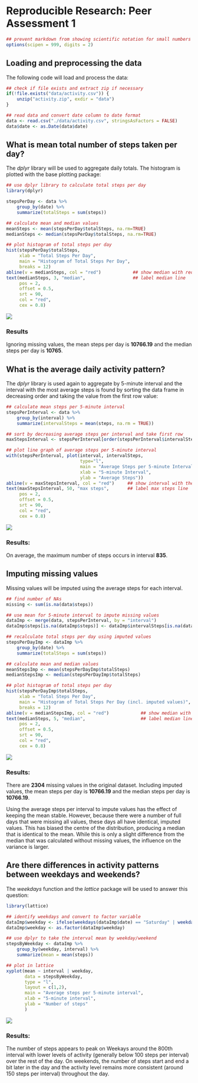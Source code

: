 # Reproducible Research: Peer Assessment 1
    

```r
## prevent markdown from showing scientific notation for small numbers
options(scipen = 999, digits = 2)
```

## Loading and preprocessing the data

The following code will load and process the data:

```r
## check if file exists and extract zip if necessary
if(!file.exists("data/activity.csv")) {
    unzip("activity.zip", exdir = "data")
}

## read data and convert date column to date format
data <- read.csv("./data/activity.csv", stringsAsFactors = FALSE)
data$date <- as.Date(data$date)
```

## What is mean total number of steps taken per day?

The *dplyr* library will be used to aggregate daily totals. The histogram is plotted with the base plotting package:

```r
## use dplyr library to calculate total steps per day
library(dplyr)

stepsPerDay <- data %>% 
    group_by(date) %>% 
    summarize(totalSteps = sum(steps))

## calculate mean and median values
meanSteps <- mean(stepsPerDay$totalSteps, na.rm=TRUE)
medianSteps <- median(stepsPerDay$totalSteps, na.rm=TRUE)

## plot histogram of total steps per day
hist(stepsPerDay$totalSteps, 
     xlab = "Total Steps Per Day", 
     main = "Histogram of Total Steps Per Day",
     breaks = 12)
abline(v = medianSteps, col = "red")            ## show median with red line
text(medianSteps, 3, "median",                  ## label median line
     pos = 2, 
     offset = 0.5, 
     srt = 90, 
     col = "red", 
     cex = 0.8)
```

![](PA1_template_files/figure-html/unnamed-chunk-2-1.png) 

### Results
Ignoring missing values, the mean steps per day is **10766.19** and the median steps per day is **10765**.

## What is the average daily activity pattern?

The *dplyr* library is used again to aggregate by 5-minute interval and the interval with the most average steps is found by sorting the data frame in decreasing order and taking the value from the first row value:

```r
## calculate mean steps per 5-minute interval
stepsPerInterval <- data %>% 
    group_by(interval) %>% 
    summarize(intervalSteps = mean(steps, na.rm = TRUE))

## sort by decreasing average steps per interval and take first row
maxStepsInterval <- stepsPerInterval[order(stepsPerInterval$intervalSteps, decreasing = TRUE), ][1, ]$interval

## plot line graph of average steps per 5-minute interval
with(stepsPerInterval, plot(interval, intervalSteps, 
                            type="l", 
                            main = "Average Steps per 5-minute Interval",
                            xlab = "5-minute Interval",
                            ylab = "Average Steps"))
abline(v = maxStepsInterval, col = "red")     ## show interval with the max steps
text(maxStepsInterval, 50, "max steps",       ## label max steps line
     pos = 2, 
     offset = 0.5, 
     srt = 90, 
     col = "red", 
     cex = 0.8)
```

![](PA1_template_files/figure-html/unnamed-chunk-3-1.png) 

### Results:
On average, the maximum number of steps occurs in interval **835**.  

## Imputing missing values

Missing values will be imputed using the average steps for each interval.

```r
## find number of NAs
missing <- sum(is.na(data$steps))

## use mean for 5-minute interval to impute missing values
dataImp <- merge(data, stepsPerInterval, by = "interval")
dataImp$steps[is.na(dataImp$steps)] <- dataImp$intervalSteps[is.na(dataImp$steps)]

## recalculate total steps per day using imputed values
stepsPerDayImp <- dataImp %>% 
    group_by(date) %>% 
    summarize(totalSteps = sum(steps))

## calculate mean and median values
meanStepsImp <- mean(stepsPerDayImp$totalSteps)
medianStepsImp <- median(stepsPerDayImp$totalSteps)

## plot histogram of total steps per day
hist(stepsPerDayImp$totalSteps, 
     xlab = "Total Steps Per Day", 
     main = "Histogram of Total Steps Per Day (incl. imputed values)",
     breaks = 12)
abline(v = medianStepsImp, col = "red")            ## show median with red line
text(medianSteps, 5, "median",                     ## label median line
     pos = 2, 
     offset = 0.5, 
     srt = 90, 
     col = "red", 
     cex = 0.8)
```

![](PA1_template_files/figure-html/unnamed-chunk-4-1.png) 

### Results:
There are **2304** missing values in the original dataset. Including imputed values, the mean steps per day is **10766.19** and the median steps per day is **10766.19**.  

Using the average steps per interval to impute values has the effect of keeping the mean stable. However, because there were a number of full days that were missing all values, these days all have identical, imputed values. This has biased the centre of the distribution, producing a median that is identical to the mean. While this is only a slight difference from the median that was calculated without missing values, the influence on the variance is larger.

## Are there differences in activity patterns between weekdays and weekends?

The *weekdays* function and the *lattice* package will be used to answer this question:

```r
library(lattice)

## identify weekdays and convert to factor variable
dataImp$weekday <- ifelse(weekdays(dataImp$date) == "Saturday" | weekdays(dataImp$date) == "Sunday", "weekend", "weekday")
dataImp$weekday <- as.factor(dataImp$weekday)

## use dplyr to take the interval mean by weekday/weekend
stepsByWeekday <- dataImp %>%
    group_by(weekday, interval) %>%
    summarize(mean = mean(steps))

## plot in lattice
xyplot(mean ~ interval | weekday,
       data = stepsByWeekday,
       type = "l",
       layout = c(1,2),
       main = "Average steps per 5-minute interval",
       xlab = "5-minute interval",
       ylab = "Number of steps"
       )
```

![](PA1_template_files/figure-html/unnamed-chunk-5-1.png) 

### Results:
The number of steps appears to peak on Weekays around the 800th interval with lower levels of activity (generally below 100 steps per interval) over the rest of the day. On weekends, the number of steps start and end a bit later in the day and the activity level remains more consistent (around 150 steps per interval) throughout the day.
